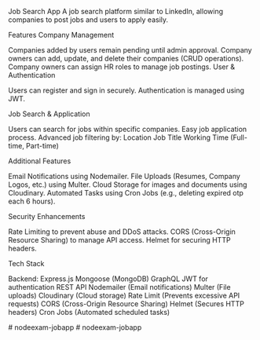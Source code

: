 Job Search App
A job search platform similar to LinkedIn, allowing companies to post jobs and users to apply easily.

Features
Company Management

  Companies added by users remain pending until admin approval.
  Company owners can add, update, and delete their companies (CRUD operations).
  Company owners can assign HR roles to manage job postings.
User & Authentication

  Users can register and sign in securely.
  Authentication is managed using JWT.
  
Job Search & Application

  Users can search for jobs within specific companies.
  Easy job application process.
  Advanced job filtering by:
  Location
  Job Title
  Working Time (Full-time, Part-time)

Additional Features

  Email Notifications using Nodemailer.
  File Uploads (Resumes, Company Logos, etc.) using Multer.
  Cloud Storage for images and documents using Cloudinary.
  Automated Tasks using Cron Jobs (e.g., deleting expired otp each 6 hours).
  
Security Enhancements

  Rate Limiting to prevent abuse and DDoS attacks.
  CORS (Cross-Origin Resource Sharing) to manage API access.
  Helmet for securing HTTP headers.
  
Tech Stack

  Backend:
    Express.js
    Mongoose (MongoDB)
    GraphQL
    JWT for authentication
    REST API
    Nodemailer (Email notifications)
    Multer (File uploads)
    Cloudinary (Cloud storage)
    Rate Limit (Prevents excessive API requests)
    CORS (Cross-Origin Resource Sharing)
    Helmet (Secures HTTP headers)
    Cron Jobs (Automated scheduled tasks)
    
#   n o d e e x a m - j o b a p p  
 #   n o d e e x a m - j o b a p p  
 